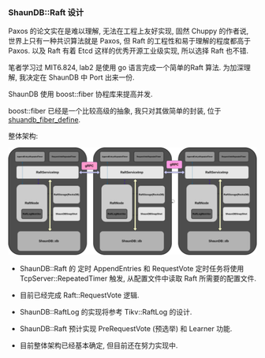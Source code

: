 ### ShaunDB::Raft 设计

Paxos 的论文实在是难以理解, 无法在工程上友好实现, 固然 Chuppy 的作者说, 世界上只有一种共识算法就是 Paxos, 但 Raft 的工程性和易于理解的程度都高于 Paxos. 以及 Raft 有着 Etcd 这样的优秀开源工业级实现, 所以选择 Raft 也不错.

笔者学习过 MIT6.824, lab2 是使用 go 语言完成一个简单的Raft 算法. 为加深理解, 我决定在 ShaunDB 中 Port 出来一份.

ShaunDB 使用 boost::fiber 协程库来提高并发.

boost::fiber 已经是一个比较高级的抽象,  我只对其做简单的封装, 位于 [shuandb_fiber_define](/src/raft/fiber_define.hpp).

整体架构:

![](/doc/image/shaundb_arch.png)


- ShaunDB::Raft 的 定时 AppendEntries 和 RequestVote 定时任务将使用 TcpServer::RepeatedTimer 触发, 从配置文件中读取 Raft 所需要的配置文件.

- 目前已经完成 Raft::RequestVote 逻辑.

- ShaunDB::RaftLog 的实现将参考 Tikv::RaftLog 的设计.

- ShaunDB::Raft 预计实现 PreRequestVote (预选举) 和 Learner 功能.

- 目前整体架构已经基本确定, 但目前还在努力实现中.